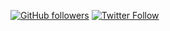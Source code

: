 [![GitHub followers](https://img.shields.io/github/followers/senthilp?label=GitHub&style=social)](https://github.com/senthilp?tab=followers)
[![Twitter Follow](https://img.shields.io/twitter/follow/senthil_hi?label=Twitter&style=social)](https://twitter.com/senthil_hi)
